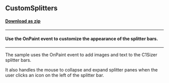 ## CustomSplitters
#### [Download as zip](https://minhaskamal.github.io/DownGit/#/home?url=https://github.com/GrapeCity/ComponentOne-WinForms-Samples/tree/master/NetFramework\Sizer\CS\CustomSplitters)
____
#### Use the OnPaint event to customize the appearance of the splitter bars.
____
The sample uses the OnPaint event to add images and text to the C1Sizer splitter bars. 

It also handles the mouse to collapse and expand splitter panes when the user clicks an icon on the left of the splitter bar. 